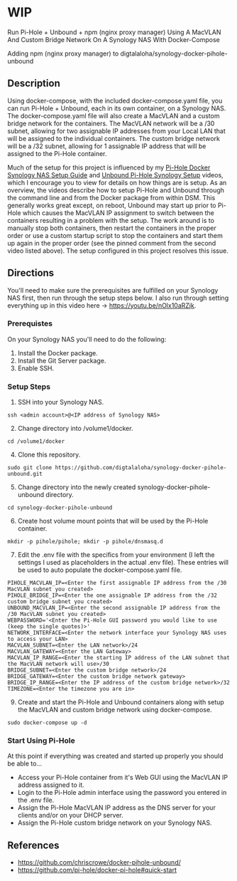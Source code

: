 # WIP 

Run Pi-Hole + Unbound + npm (nginx proxy manager) Using A MacVLAN And Custom Bridge Network On A Synology NAS With Docker-Compose

Adding npm (nginx proxy manager) to digtalaloha/synology-docker-pihole-unbound 

## Description

Using docker-compose, with the included docker-compose.yaml file, you can run Pi-Hole + Unbound, each in its own container, on a Synology NAS.  The docker-compose.yaml file will also create a MacVLAN and a custom bridge network for the containers.  The MacVLAN network will be a /30 subnet, allowing for two assignable IP addresses from your Local LAN that will be assigned to the individual containers.  The custom bridge network will be a /32 subnet, allowing for 1 assignable IP address that will be assigned to the Pi-Hole container.

Much of the setup for this project is influenced by my [Pi-Hole Docker Synology NAS Setup Guide](https://youtu.be/1yG0p9gU104) and [Unbound Pi-Hole Synology Setup](https://youtu.be/-546g1w_L3w) videos, which I encourage you to view for details on how things are is setup. As an overview, the videos describe how to setup Pi-Hole and Unbound through the command line and from the Docker package from within DSM. This generally works great except, on reboot, Unbound may start up prior to Pi-Hole which causes the MacVLAN IP assignment to switch between the containers resulting in a problem with the setup.  The work around is to manually stop both containers, then restart the containers in the proper order or use a custom startup script to stop the containers and start them up again in the proper order (see the pinned comment from the second video listed above).  The setup configured in this project resolves this issue.

## Directions

You'll need to make sure the prerequisites are fulfilled on your Synology NAS first, then run through the setup steps below. I also run through setting everything up in this video here -> https://youtu.be/nOlx10aRZjk.

### Prerequistes
On your Synology NAS you'll need to do the following:
1. Install the Docker package.
2. Install the Git Server package.
3. Enable SSH.

### Setup Steps
1. SSH into your Synology NAS.
```
ssh <admin account>@<IP address of Synology NAS>
```
2. Change directory into /volume1/docker. 
```
cd /volume1/docker
```
4. Clone this repository.
```
sudo git clone https://github.com/digtalaloha/synology-docker-pihole-unbound.git
```
5. Change directory into the newly created synology-docker-pihole-unbound directory.
```
cd synology-docker-pihole-unbound
```
6. Create host volume mount points that will be used by the Pi-Hole container.
```
mkdir -p pihole/pihole; mkdir -p pihole/dnsmasq.d
```
7. Edit the .env file with the specifics from your environment (I left the settings I used as placeholders in the actual .env file).  These entries will be used to auto populate the docker-compose.yaml file.
```
PIHOLE_MACVLAN_IP=<Enter the first assignable IP address from the /30 MacVLAN subnet you created>
PIHOLE_BRIDGE_IP=<Enter the one assignable IP address from the /32 custom bridge subnet you created>
UNBOUND_MACVLAN_IP=<Enter the second assignable IP address from the /30 MacVLAN subnet you created>
WEBPASSWORD='<Enter the Pi-Hole GUI password you would like to use (keep the single quotes)>'
NETWORK_INTERFACE=<Enter the network interface your Synology NAS uses to access your LAN>
MACVLAN_SUBNET=<Enter the LAN network>/24
MACVLAN_GATEWAY=<Enter the LAN Gateway>
MACVLAN_IP_RANGE=<Enter the starting IP address of the LAN subnet that the MacVLAN network will use>/30
BRIDGE_SUBNET=<Enter the custom bridge network>/24
BRIDGE_GATEWAY=<Enter the custom bridge network gateway>
BRIDGE_IP_RANGE=<Enter the IP address of the custom bridge network>/32
TIMEZONE=<Enter the timezone you are in>
```
9. Create and start the Pi-Hole and Unbound containers along with setup the MacVLAN and custom bridge network using docker-compose.
```
sudo docker-compose up -d
```
### Start Using Pi-Hole
At this point if everything was created and started up properly you should be able to...
* Access your Pi-Hole container from it's Web GUI using the MacVLAN IP address assigned to it.
* Login to the Pi-Hole admin interface using the password you entered in the .env file.
* Assign the Pi-Hole MacVLAN IP address as the DNS server for your clients and/or on your DHCP server.
* Assign the Pi-Hole custom bridge network on your Synology NAS. 

## References
* https://github.com/chriscrowe/docker-pihole-unbound/
* https://github.com/pi-hole/docker-pi-hole#quick-start
